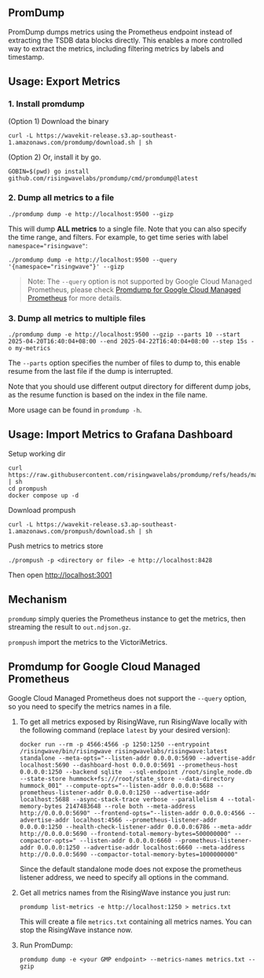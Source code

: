 ## PromDump

PromDump dumps metrics using the Prometheus endpoint instead of extracting the TSDB data blocks directly. This enables a more controlled way to extract the metrics, including filtering metrics by labels and timestamp. 

## Usage: Export Metrics

### 1. Install promdump
(Option 1) Download the binary
```shell
curl -L https://wavekit-release.s3.ap-southeast-1.amazonaws.com/promdump/download.sh | sh
```

(Option 2) Or, install it by go.
```shell
GOBIN=$(pwd) go install github.com/risingwavelabs/promdump/cmd/promdump@latest
```

### 2. Dump all metrics to a file
```shell
./promdump dump -e http://localhost:9500 --gizp
```
This will dump **ALL metrics** to a single file. Note that you can also specify the time range, and filters.  For example, to get time series with label `namespace="risingwave"`:
```shell
./promdump dump -e http://localhost:9500 --query '{namespace="risingwave"}' --gizp
```

> Note: The `--query` option is not supported by Google Cloud Managed Prometheus, please check [Promdump for Google Cloud Managed Prometheus](#promdump-for-google-cloud-managed-prometheus) for more details.

### 3. Dump all metrics to multiple files
```shell
./promdump dump -e http://localhost:9500 --gzip --parts 10 --start 2025-04-20T16:40:04+08:00 --end 2025-04-22T16:40:04+08:00 --step 15s -o my-metrics
```

The `--parts` option specifies the number of files to dump to, this enable resume from the last file if the dump is interrupted. 

Note that you should use different output directory for different dump jobs, as the resume function is based on the index in the file name.

More usage can be found in `promdump -h`.

## Usage: Import Metrics to Grafana Dashboard

Setup working dir
```shell
curl https://raw.githubusercontent.com/risingwavelabs/promdump/refs/heads/main/examples/prompush/download.sh | sh
cd prompush
docker compose up -d
```

Download prompush
```shell
curl -L https://wavekit-release.s3.ap-southeast-1.amazonaws.com/prompush/download.sh | sh 
```

Push metrics to metrics store
```
./prompush -p <directory or file> -e http://localhost:8428
```

Then open [http://localhost:3001](http://localhost:3001)

## Mechanism

`promdump` simply queries the Prometheus instance to get the metrics, then streaming the result to `out.ndjson.gz`. 

`prompush` import the metrics to the VictoriMetrics.

## Promdump for Google Cloud Managed Prometheus

Google Cloud Managed Prometheus does not support the `--query` option, so you need to specify the metrics names in a file.

1. To get all metrics exposed by RisingWave, run RisingWave locally with the following command (replace `latest` by your desired version):

    ```shell
    docker run --rm -p 4566:4566 -p 1250:1250 --entrypoint /risingwave/bin/risingwave risingwavelabs/risingwave:latest standalone --meta-opts="--listen-addr 0.0.0.0:5690 --advertise-addr localhost:5690 --dashboard-host 0.0.0.0:5691 --prometheus-host 0.0.0.0:1250 --backend sqlite  --sql-endpoint /root/single_node.db --state-store hummock+fs:///root/state_store --data-directory hummock_001" --compute-opts="--listen-addr 0.0.0.0:5688 --prometheus-listener-addr 0.0.0.0:1250 --advertise-addr localhost:5688 --async-stack-trace verbose --parallelism 4 --total-memory-bytes 2147483648 --role both --meta-address http://0.0.0.0:5690" --frontend-opts="--listen-addr 0.0.0.0:4566 --advertise-addr localhost:4566 --prometheus-listener-addr 0.0.0.0:1250 --health-check-listener-addr 0.0.0.0:6786 --meta-addr http://0.0.0.0:5690 --frontend-total-memory-bytes=500000000" --compactor-opts=" --listen-addr 0.0.0.0:6660 --prometheus-listener-addr 0.0.0.0:1250 --advertise-addr localhost:6660 --meta-address http://0.0.0.0:5690 --compactor-total-memory-bytes=1000000000"
    ```

    Since the default standalone mode does not expose the prometheus listener address, we need to specify all options in the command.

2. Get all metrics names from the RisingWave instance you just run:
    ```shell
    promdump list-metrics -e http://localhost:1250 > metrics.txt
    ```

    This will create a file `metrics.txt` containing all metrics names. You can stop the RisingWave instance now.

3. Run PromDump:
    ```shell
    promdump dump -e <your GMP endpoint> --metrics-names metrics.txt --gzip
    ```
